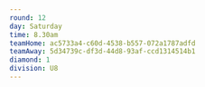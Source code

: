 ```yaml
---
round: 12
day: Saturday
time: 8.30am
teamHome: ac5733a4-c60d-4538-b557-072a1787adfd
teamAway: 5d34739c-df3d-44d8-93af-ccd1314514b1
diamond: 1
division: U8
---
```

